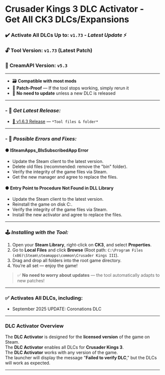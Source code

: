 # Crusader Kings 3 DLC Activator - Get All CK3 DLCs/Expansions

### ✔️ Activate All DLCs Up to: `v1.73` - *Latest Update* ⚡  
### 🔓 **Tool Version: `v1.73`** (Latest Patch)  
### 🍦 **CreamAPI Version: `v5.3`**

---

- 🗃️ **Compatible with most mods**  
- 🔄 **Patch-Proof** — If the tool stops working, simply rerun it  
- 🔕 **No need to update** unless a new DLC is released  

---

### - 🔗 ***Get Latest Release:***

- [💾 v1.6.3 Release](#) — `*Tool files & folder*`

---

### - 🔗 ***Possible Errors and Fixes:***

#### ● **ISteamApps_BlsSubscribedApp Error**

- Update the Steam client to the latest version.
- Delete old files (recommended: remove the "bin" folder).
- Verify the integrity of the game files via Steam.
- Get the new manager and agree to replace the files.

#### ● **Entry Point to Procedure Not Found in DLL Library**

- Update the Steam client to the latest version.
- Reinstall the game on disk C:.
- Verify the integrity of the game files via Steam.
- Install the new activator and agree to replace the files.

---

### 🕹️ ***Installing with the Tool:***

1. Open your **Steam Library**, right-click on **CK3**, and select **Properties**.
2. Go to **Local Files** and click **Browse** (Root path: `C:\Program Files (x86)\Steam\steamapps\common\Crusader Kings III`).
3. Drag and drop all folders into the root game directory.
4. You’re all set — enjoy the game!

> ✅ **No need to worry about updates** — the tool automatically adapts to new patches!

---

### ✅ **Activates All DLCs**, including:  
- September 2025 UPDATE: Coronations DLC

---

### **DLC Activator Overview**

The **DLC Activator** is designed for the **licensed version** of the game on Steam.  
The **DLC Activator** enables all DLCs for **Crusader Kings 3**.  
The **DLC Activator** works with any version of the game.  
The launcher will display the message "**Failed to verify DLC**," but the DLCs will work as expected.

---
